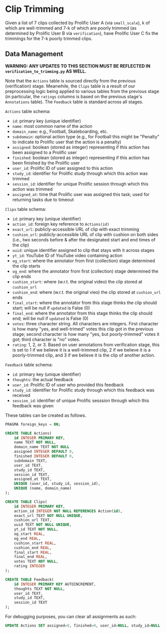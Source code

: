 # Clip Trimming

Given a list of 7 clips collected by Prolific User A (via `small_scale`), k of which are well-trimmed and 7-k of which are poorly trimmed (as determined by Prolific User B via `verification`), have Prolific User C fix the trimmings for the 7-k poorly trimmed clips.

## Data Management

**WARNING: ANY UPDATES TO THIS SECTION MUST BE REFLECTED IN `verification_to_trimming.py` AS WELL.**

Note that the `Actions` table is sourced directly from the previous (verification) stage. Meanwhile, the `Clips` table is a result of our preprocessing logic being applied to various tables from the previous stage (in particular, the `ratings` columns is based on the previous stage's `Annotations` table). The `Feedback` table is standard across all stages.

`Actions` table schema:
- `id`: primary key (unique identifier)
- `name`: most common name of the action
- `domain_name`: e.g., Football, Skateboarding, etc.
- `subdomain`: optional action type (e.g., for Football this might be "Penalty" to indicate to Prolific user that the action is a penalty)
- `assigned`: boolean (stored as integer) representing if this action has been assigned to a Prolific user
- `finished`: boolean (stored as integer) representing if this action has been finished by the Prolific user
- `user_id`: Prolific ID of user assigned to this action
- `study_id`: identifier for Prolific study through which this action was trimmed
- `session_id`: identifier for unique Prolific session through which this action was trimmed
- `assigned_at`: time that Prolific user was assigned this task; used for returning tasks due to timeout

`Clips` table schema:
- `id`: primary key (unique identifier)
- `action_id`: foreign key reference to `Actions(id)`
- `exact_url`: publicly-accessible URL of clip with exact trimming
- `cushion_url`: publicly-accessible URL of clip with cushion on both sides (i.e., two seconds before & after the designated start and end times of the clip)
- `uuid`: unique identifier assigned to clip that stays with it across stages
- `yt_id`: YouTube ID of YouTube video containing action
- `og_start`: where the annotator from first (collection) stage determined the clip starts
- `og_end`: where the annotator from first (collection) stage determined the clip ends
- `cushion_start`: where (w.r.t. the original video) the clip stored at `cushion_url` 
- `cushion_end`: where (w.r.t. the original vieo) the clip stored at `cushion_url` ends
- `final_start`: where the annotator from this stage thinks the clip should start; will be null if `updated` is False (0)
- `final_end`: where the annotator from this stage thinks the clip should end; will be null if `updated` is False (0)
- `votes`: three character string. All characters are integers. First character is how many "yes, and well-trimed" votes this clip got in the previous stage; second character is how many "yes, but poorly-trimmed" votes it got; third character is "no" votes.
- `rating`: 1, 2, or 3. Based on user annotations from verification stage, this is set to 1 if we believe it is a well-trimmed clip, 2 if we believe it is a poorly-trimmed clip, and 3 if we believe it is the clip of another action.

`Feedback` table schema:

- `id`: primary key (unique identifier)
- `thoughts`: the actual feedback
- `user_id`: Prolific ID of user who provided this feedback
- `study_id`: identifier for Prolific study through which this feedback was received
- `session_id`: identifier of unique Prolific sesssion through which this feedback was given

These tables can be created as follows.

```sql
PRAGMA foreign_keys = ON;

CREATE TABLE Actions(
    id INTEGER PRIMARY KEY,
    name TEXT NOT NULL,
    domain_name TEXT NOT NULL
    assigned INTEGER DEFAULT 0,
    finished INTEGER DEFAULT 0,
    subdomain TEXT,
    user_id TEXT,
    study_id TEXT,
    session_id TEXT,
    assigned_at TEXT,
    UNIQUE (user_id, study_id, session_id),
    UNIQUE (name, domain_name)
);

CREATE TABLE Clips(
    id INTEGER PRIMARY KEY,
    action_id INTEGER NOT NULL REFERENCES Action(id),
    exact_url TEXT NOT NULL UNIQUE,
    cushion_url TEXT,
    uuid TEXT NOT NULL UNIQUE,
    yt_id TEXT NOT NULL,
    og_start REAL,
    og_end REAL,
    cushion_start REAL,
    cushion_end REAL,
    final_start REAL,
    final_end REAL,
    votes TEXT NOT NULL,
    rating INTEGER
);

CREATE TABLE Feedback(
    id INTEGER PRIMARY KEY AUTOINCREMENT,
    thoughts TEXT NOT NULL,
    user_id TEXT,
    study_id TEXT,
    session_id TEXT
);
```

For debugging purposes, you can clear all assignments as such:
```sql
UPDATE Actions SET assigned=0, finished=0, user_id=NULL, study_id=NULL, session_id=NULL, assigned_at=NULL WHERE user_id='tantan';
```